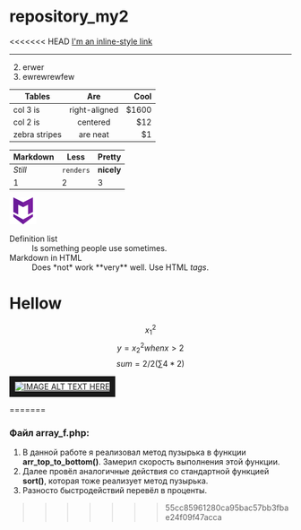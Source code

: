 # repository_my2
<<<<<<< HEAD
[I'm an inline-style link](https://www.google.com)
___________________________________________________________
2. erwer
3. ewrewrewfew

| Tables        | Are           | Cool  |
| ------------- |:-------------:| -----:|
| col 3 is      | right-aligned | $1600 |
| col 2 is      | centered      |   $12 |
| zebra stripes | are neat      |    $1 |




Markdown | Less | Pretty
--- | --- | ---
*Still* | `renders` | **nicely**
1 | 2 | 3


![alt text](https://github.com/adam-p/markdown-here/raw/master/src/common/images/icon48.png "Logo Title Text 1")




<dl>
  <dt>Definition list</dt>
  <dd>Is something people use sometimes.</dd>

  <dt>Markdown in HTML</dt>
  <dd>Does *not* work **very** well. Use HTML <em>tags</em>.</dd>
</dl>
<h1>Hellow</h1>

$$x_1^2$$
$$y = x_2^2  when x > 2$$
$$sum=2/2(\sum 4*2)$$

<a href="http://www.youtube.com/watch?feature=player_embedded&v=YOUTUBE_VIDEO_ID_HERE
" target="_blank"><img src="http://img.youtube.com/vi/YOUTUBE_VIDEO_ID_HERE/0.jpg" 
alt="IMAGE ALT TEXT HERE" width="240" height="180" border="10" /></a>



=======
### Файл array_f.php:

1. В данной работе я реализовал метод пузырька в функции __arr_top_to_bottom()__. Замерил скорость выполнения этой функции.
2. Далее провёл аналогичные действия со стандартной функцией __sort()__, которая тоже реализует метод пузырька.
3. Разносто быстродействий перевёл в проценты.
>>>>>>> 55cc85961280ca95bac57bb3fbae24f09f47acca
